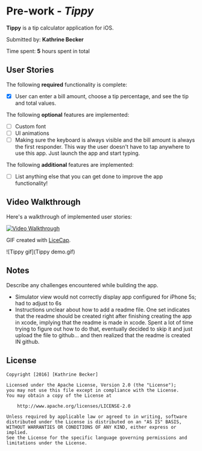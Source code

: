 # Pre-work - *Tippy*

**Tippy** is a tip calculator application for iOS.

Submitted by: **Kathrine Becker**

Time spent: **5** hours spent in total

## User Stories

The following **required** functionality is complete:
* [x] User can enter a bill amount, choose a tip percentage, and see the tip and total values.

The following **optional** features are implemented:
* [ ] Custom font
* [ ] UI animations
* [ ] Making sure the keyboard is always visible and the bill amount is always the first responder. This way the user doesn't have to tap anywhere to use this app. Just launch the app and start typing.

The following **additional** features are implemented:

- [ ] List anything else that you can get done to improve the app functionality!

## Video Walkthrough 

Here's a walkthrough of implemented user stories:

<a href="/course_images/ios_for_designers/name%20of%20your%20file%20in%20the%20repo.gif" target="_blank"><img src='/course_images/ios_for_designers/name%20of%20your%20file%20in%20the%20repo.gif' title='Video Walkthrough' width='' alt='Video Walkthrough' /></a>

GIF created with [LiceCap](http://www.cockos.com/licecap/).

![Tippy gif](Tippy demo.gif)

## Notes

Describe any challenges encountered while building the app.
- Simulator view would not correctly display app configured for iPhone 5s; had to adjust to 6s
- Instructions unclear about how to add a readme file. One set indicates that the readme should be created right after finishing creating the app in xcode, implying that the readme is made in xcode. Spent a lot of time trying to figure out how to do that, eventually decided to skip it and just upload the file to github... and then realized that the readme is created IN github.

## License

    Copyright [2016] [Kathrine Becker]

    Licensed under the Apache License, Version 2.0 (the "License");
    you may not use this file except in compliance with the License.
    You may obtain a copy of the License at

        http://www.apache.org/licenses/LICENSE-2.0

    Unless required by applicable law or agreed to in writing, software
    distributed under the License is distributed on an "AS IS" BASIS,
    WITHOUT WARRANTIES OR CONDITIONS OF ANY KIND, either express or implied.
    See the License for the specific language governing permissions and
    limitations under the License.
